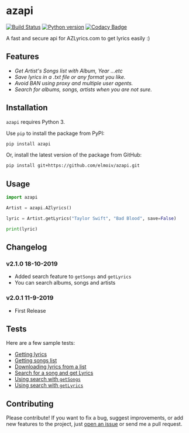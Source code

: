 # azapi
[![Build Status](https://api.travis-ci.org/elmoiv/azapi.svg?branch=master)](https://travis-ci.org/elmoiv/azapi)
[![Python version](https://img.shields.io/badge/python-3.x-brightgreen.svg)](https://pypi.org/project/azapi/)
[![Codacy Badge](https://api.codacy.com/project/badge/Grade/52bd035af901477a8c7d7aaf043d580f)](https://www.codacy.com/manual/elmoiv/azapi?utm_source=github.com&amp;utm_medium=referral&amp;utm_content=elmoiv/azapi&amp;utm_campaign=Badge_Grade)

A fast and secure api for AZLyrics.com to get lyrics easily :)

## Features
-   *Get Artist's Songs list with Album, Year ...etc*
-   *Save lyrics in a .txt file or any format you like.*
-   *Avoid BAN using proxy and multiple user agents.*
-   *Search for albums, songs, artists when you are not sure.*

## Installation
`azapi` requires Python 3.

Use `pip` to install the package from PyPI:

```bash
pip install azapi
```

Or, install the latest version of the package from GitHub:

```bash
pip install git+https://github.com/elmoiv/azapi.git
```
## Usage
```python
import azapi

Artist = azapi.AZlyrics()

lyric = Artist.getLyrics("Taylor Swift", "Bad Blood", save=False)

print(lyric)
```
## Changelog

### v2.1.0 18-10-2019
-   Added search feature to `getSongs` and `getLyrics`
-   You can search albums, songs and artists

### v2.0.1 11-9-2019
-   First Release

## Tests
Here are a few sample tests:
-   [Getting lyrics](https://github.com/elmoiv/azapi/tree/master/tests/test1.py)
-   [Getting songs list](https://github.com/elmoiv/azapi/tree/master/tests/test2.py)
-   [Downloading lyrics from a list](https://github.com/elmoiv/azapi/tree/master/tests/test3.py)
-   [Search for a song and get Lyrics](https://github.com/elmoiv/azapi/tree/master/tests/test4.py)
-   [Using search with `getSongs`](https://github.com/elmoiv/azapi/tree/master/tests/test5.py)
-   [Using search with `getLyrics`](https://github.com/elmoiv/azapi/tree/master/tests/test6.py)


## Contributing
Please contribute! If you want to fix a bug, suggest improvements, or add new features to the project, just [open an issue](https://github.com/elmoiv/azapi/issues) or send me a pull request.
